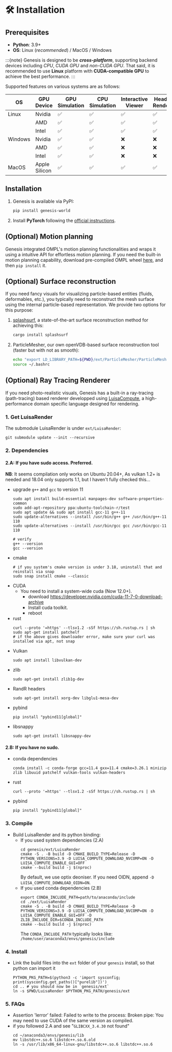 # 🛠️ Installation
## Prerequisites
* **Python**: 3.9+
* **OS**: Linux (*recommended*) / MacOS / Windows

:::{note}
Genesis is designed to be ***cross-platform***, supporting backend devices including *CPU*, *CUDA GPU* and *non-CUDA GPU*. That said, it is recommended to use **Linux** platform with **CUDA-compatible GPU** to achieve the best performance.
:::

Supported features on various systems are as follows:
<div style="text-align: center;">

| OS  | GPU Device        | GPU Simulation | CPU Simulation | Interactive Viewer | Headless Rendering |
| ------- | ----------------- | -------------- | -------------- | ---------------- | ------------------ |
| Linux   | Nvidia            | ✅             | ✅             | ✅               | ✅                 |
|         | AMD               | ✅             | ✅             | ✅               | ✅                 |
|         | Intel             | ✅             | ✅             | ✅               | ✅                 |
| Windows | Nvidia            | ✅             | ✅             | ❌               | ❌                 |
|         | AMD               | ✅             | ✅             | ❌               | ❌                 |
|         | Intel             | ✅             | ✅             | ❌               | ❌                 |
| MacOS   | Apple Silicon     | ✅             | ✅             | ✅               | ✅                 |

</div>

## Installation
1. Genesis is available via PyPI:
    ```bash
    pip install genesis-world
    ```

2. Install **PyTorch** following the [official instructions](https://pytorch.org/get-started/locally/).


## (Optional) Motion planning
Genesis integrated OMPL's motion planning functionalities and wraps it using a intuitive API for effortless motion planning. If you need the built-in motion planning capability, download pre-compiled OMPL wheel [here](https://github.com/ompl/ompl/releases/tag/prerelease), and then `pip install` it.

## (Optional) Surface reconstruction
If you need fancy visuals for visualizing particle-based entities (fluids, deformables, etc.), you typically need to reconstruct the mesh surface using the internal particle-based representation. We provide two options for this purpose:

1. [splashsurf](https://github.com/InteractiveComputerGraphics/splashsurf), a state-of-the-art surface reconstruction method for achieving this:
    ```bash
    cargo install splashsurf
    ```
2. ParticleMesher, our own openVDB-based surface reconstruction tool (faster but with not as smooth):
    ```bash
    echo "export LD_LIBRARY_PATH=${PWD}/ext/ParticleMesher/ParticleMesherPy:$LD_LIBRARY_PATH" >> ~/.bashrc
    source ~/.bashrc
    ```


## (Optional) Ray Tracing Renderer

If you need photo-realistic visuals, Genesis has a built-in a ray-tracing (path-tracing) based renderer developped using [LuisaCompute](https://github.com/LuisaGroup/LuisaCompute), a high-performance domain specific language designed for rendering.

### 1. Get LuisaRender
The submodule LuisaRender is under `ext/LuisaRender`:
```
git submodule update --init --recursive
```
### 2. Dependencies 

#### 2.A: If you have sudo access. Preferred.
**NB**: It seems compilation only works on Ubuntu 20.04+, As vulkan 1.2+ is needed and 18.04 only supports 1.1, but I haven't fully checked this...

- upgrade `g++` and `gcc` to version 11
    ```
    sudo apt install build-essential manpages-dev software-properties-common
    sudo add-apt-repository ppa:ubuntu-toolchain-r/test
    sudo apt update && sudo apt install gcc-11 g++-11
    sudo update-alternatives --install /usr/bin/g++ g++ /usr/bin/g++-11 110
    sudo update-alternatives --install /usr/bin/gcc gcc /usr/bin/gcc-11 110

    # verify
    g++ --version
    gcc --version
    ```
- cmake
    ```
    # if you system's cmake version is under 3.18, uninstall that and reinstall via snap
    sudo snap install cmake --classic
    ```
- CUDA
    - You need to install a system-wide cuda (Now 12.0+).
        - download https://developer.nvidia.com/cuda-11-7-0-download-archive
        - Install cuda toolkit.
        - reboot
- rust
    ```
    curl --proto '=https' --tlsv1.2 -sSf https://sh.rustup.rs | sh
    sudo apt-get install patchelf
    # if the above gives downloader error, make sure your curl was installed via apt, not snap
    ```
- Vulkan
    ```
    sudo apt install libvulkan-dev
    ```
- zlib
    ```
    sudo apt-get install zlib1g-dev
    ```
- RandR headers
    ```
    sudo apt-get install xorg-dev libglu1-mesa-dev
    ```
- pybind
    ```
    pip install "pybind11[global]"
    ```
- libsnappy
    ```
    sudo apt-get install libsnappy-dev
    ```
#### 2.B: If you have no sudo.
- conda dependencies
    ```
    conda install -c conda-forge gcc=11.4 gxx=11.4 cmake=3.26.1 minizip zlib libuuid patchelf vulkan-tools vulkan-headers
    ```
- rust
    ```
    curl --proto '=https' --tlsv1.2 -sSf https://sh.rustup.rs | sh
    ```
- pybind
    ```
    pip install "pybind11[global]"
    ```

### 3. Compile
- Build LuisaRender and its python binding:
    - If you used system dependencies (2.A)
        ```
        cd genesis/ext/LuisaRender
        cmake -S . -B build -D CMAKE_BUILD_TYPE=Release -D PYTHON_VERSIONS=3.9 -D LUISA_COMPUTE_DOWNLOAD_NVCOMP=ON -D LUISA_COMPUTE_ENABLE_GUI=OFF 
        cmake --build build -j $(nproc)
        ```
        By default, we use optix deoniser. If you need OIDN, append `-D LUISA_COMPUTE_DOWNLOAD_OIDN=ON`.
    - If you used conda dependencies (2.B)
        ```
        export CONDA_INCLUDE_PATH=path/to/anaconda/include
        cd ./ext/LuisaRender
        cmake -S . -B build -D CMAKE_BUILD_TYPE=Release -D PYTHON_VERSIONS=3.9 -D LUISA_COMPUTE_DOWNLOAD_NVCOMP=ON -D LUISA_COMPUTE_ENABLE_GUI=OFF -D ZLIB_INCLUDE_DIR=$CONDA_INCLUDE_PATH
        cmake --build build -j $(nproc)
        ```
        The `CONDA_INCLUDE_PATH` typically looks like: `/home/user/anaconda3/envs/genesis/include`

### 4. Install
- Link the build files into the `ext` folder of your `genesis` install, so that python can import it
    ```
    PYTHON_PKG_PATH=$(python3 -c 'import sysconfig; print(sysconfig.get_paths()["purelib"])')
    cd .. # you should now be in `genesis/ext`
    ln -s $PWD/LuisaRender $PYTHON_PKG_PATH/genesis/ext
    ```

### 5. FAQs
- Assertion 'lerror’ failed: Failed to write to the process: Broken pipe:
  You may need to use CUDA of the same version as compiled.
- if you followed 2.A and see "`GLIBCXX_3.4.30` not found"
    ```
    cd ~/anaconda3/envs/genesis/lib
    mv libstdc++.so.6 libstdc++.so.6.old
    ln -s /usr/lib/x86_64-linux-gnu/libstdc++.so.6 libstdc++.so.6
    ```
